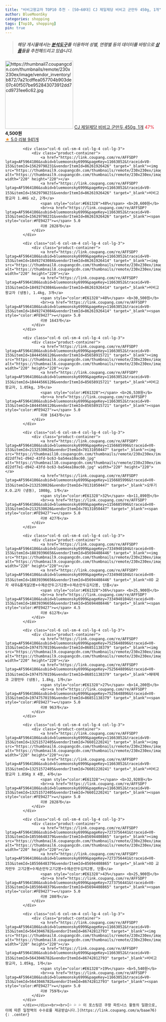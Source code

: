 ```yaml
---
title: "비비고왕교자 TOP10 추천 - [50~60대] CJ 제일제당 비비고 군만두 450g, 1개"
author: BlueMoonSky
categories: shopping
tags: [Top10, shopping]
pin: true
---
```


> ##### 해당 게시물에서는 [**분석도구**](https://itemscout.io/)를 이용하여 **성별**, **연령별** 등의 데이터를 바탕으로 [**상품**](https://link.coupang.com/a/baae76)들을 추천해드리고 있습니다.
<div class="container"><div class="row">
            <div class="col-6 col-sm-4 col-lg-4 col-lg-3">
                <div class="product-container">
                    <a href="https://link.coupang.com/re/AFFSDP?lptag=AF5964186&subid=bluemoonsky6999&pageKey=446692&traceid=V0-153&itemId=18479157220&vendorItemId=85619007504" target="_blank"><img src="https://thumbnail7.coupangcdn.com/thumbnails/remote/230x230ex/image/vendor_inventory/b872/7a21cdffea057704b903de07c40f507be952843073912dd7cd9731ee6c62.jpg" alt="https://thumbnail7.coupangcdn.com/thumbnails/remote/230x230ex/image/vendor_inventory/b872/7a21cdffea057704b903de07c40f507be952843073912dd7cd9731ee6c62.jpg" width="220" height="220"></a>
                    <a href="https://link.coupang.com/re/AFFSDP?lptag=AF5964186&subid=bluemoonsky6999&pageKey=446692&traceid=V0-153&itemId=18479157220&vendorItemId=85619007504" target="_blank">CJ 제일제당 비비고 군만두 450g, 1개</a>
                    <span style="color:#E61328">47%</span> <b>4,500원</b>
                    <br><a href="https://link.coupang.com/re/AFFSDP?lptag=AF5964186&subid=bluemoonsky6999&pageKey=446692&traceid=V0-153&itemId=18479157220&vendorItemId=85619007504" target="_blank"><span style="color:#FE9427">★</span> 5.0
                    리뷰 941개</a>
                </div>
            </div>
            
            <div class="col-6 col-sm-4 col-lg-4 col-lg-3">
                <div class="product-container">
                    <a href="https://link.coupang.com/re/AFFSDP?lptag=AF5964186&subid=bluemoonsky6999&pageKey=11663052&traceid=V0-153&itemId=15629798231&vendorItemId=86261926426" target="_blank"><img src="https://thumbnail9.coupangcdn.com/thumbnails/remote/230x230ex/image/vendor_inventory/bbcb/bbbb35570f6d7a902f179bad30a14229dd4e2f7660e2328f8dd3c3419926.jpg" alt="https://thumbnail9.coupangcdn.com/thumbnails/remote/230x230ex/image/vendor_inventory/bbcb/bbbb35570f6d7a902f179bad30a14229dd4e2f7660e2328f8dd3c3419926.jpg" width="220" height="220"></a>
                    <a href="https://link.coupang.com/re/AFFSDP?lptag=AF5964186&subid=bluemoonsky6999&pageKey=11663052&traceid=V0-153&itemId=15629798231&vendorItemId=86261926426" target="_blank">비비고 왕교자 1.4KG x2, 2개</a>
                    <span style="color:#E61328">48%</span> <b>20,600원</b>
                    <br><a href="https://link.coupang.com/re/AFFSDP?lptag=AF5964186&subid=bluemoonsky6999&pageKey=11663052&traceid=V0-153&itemId=15629798231&vendorItemId=86261926426" target="_blank"><span style="color:#FE9427">★</span> 5.0
                    리뷰 2828개</a>
                </div>
            </div>
            
            <div class="col-6 col-sm-4 col-lg-4 col-lg-3">
                <div class="product-container">
                    <a href="https://link.coupang.com/re/AFFSDP?lptag=AF5964186&subid=bluemoonsky6999&pageKey=11663052&traceid=V0-153&itemId=18492743084&vendorItemId=86261926414" target="_blank"><img src="https://thumbnail8.coupangcdn.com/thumbnails/remote/230x230ex/image/vendor_inventory/35f6/664db568a5d14922603afb1254c0098a68aa4cf66f3859a48864b2162237.jpg" alt="https://thumbnail8.coupangcdn.com/thumbnails/remote/230x230ex/image/vendor_inventory/35f6/664db568a5d14922603afb1254c0098a68aa4cf66f3859a48864b2162237.jpg" width="220" height="220"></a>
                    <a href="https://link.coupang.com/re/AFFSDP?lptag=AF5964186&subid=bluemoonsky6999&pageKey=11663052&traceid=V0-153&itemId=18492743084&vendorItemId=86261926414" target="_blank">비비고 왕교자 (냉동), 1.4kg, 3개</a>
                    <span style="color:#E61328">48%</span> <b>30,500원</b>
                    <br><a href="https://link.coupang.com/re/AFFSDP?lptag=AF5964186&subid=bluemoonsky6999&pageKey=11663052&traceid=V0-153&itemId=18492743084&vendorItemId=86261926414" target="_blank"><span style="color:#FE9427">★</span> 5.0
                    리뷰 1643개</a>
                </div>
            </div>
            
            <div class="col-6 col-sm-4 col-lg-4 col-lg-3">
                <div class="product-container">
                    <a href="https://link.coupang.com/re/AFFSDP?lptag=AF5964186&subid=bluemoonsky6999&pageKey=11663052&traceid=V0-153&itemId=18444566120&vendorItemId=85658915721" target="_blank"><img src="https://thumbnail6.coupangcdn.com/thumbnails/remote/230x230ex/image/vendor_inventory/fdcd/566312ff47fe07f6faf69bac9da4cf74b41fc1ceabfd9b6535f162a56c7d.png" alt="https://thumbnail6.coupangcdn.com/thumbnails/remote/230x230ex/image/vendor_inventory/fdcd/566312ff47fe07f6faf69bac9da4cf74b41fc1ceabfd9b6535f162a56c7d.png" width="220" height="220"></a>
                    <a href="https://link.coupang.com/re/AFFSDP?lptag=AF5964186&subid=bluemoonsky6999&pageKey=11663052&traceid=V0-153&itemId=18444566120&vendorItemId=85658915721" target="_blank">비비고 왕교자, 1.05kg, 3개</a>
                    <span style="color:#E61328"></span> <b>26,530원</b>
                    <br><a href="https://link.coupang.com/re/AFFSDP?lptag=AF5964186&subid=bluemoonsky6999&pageKey=11663052&traceid=V0-153&itemId=18444566120&vendorItemId=85658915721" target="_blank"><span style="color:#FE9427">★</span> 5.0
                    리뷰 1643개</a>
                </div>
            </div>
            
            <div class="col-6 col-sm-4 col-lg-4 col-lg-3">
                <div class="product-container">
                    <a href="https://link.coupang.com/re/AFFSDP?lptag=AF5964186&subid=bluemoonsky6999&pageKey=1156685996&traceid=V0-153&itemId=2132530026&vendorItemId=70131050447" target="_blank"><img src="https://thumbnail10.coupangcdn.com/thumbnails/remote/230x230ex/image/retail/images/4023099952064378-d22df7e1-d942-43fd-bc63-ba54ea10ac60.jpg" alt="https://thumbnail10.coupangcdn.com/thumbnails/remote/230x230ex/image/retail/images/4023099952064378-d22df7e1-d942-43fd-bc63-ba54ea10ac60.jpg" width="220" height="220"></a>
                    <a href="https://link.coupang.com/re/AFFSDP?lptag=AF5964186&subid=bluemoonsky6999&pageKey=1156685996&traceid=V0-153&itemId=2132530026&vendorItemId=70131050447" target="_blank">오뚜기 X.O.교자 (냉동), 1008g, 1개</a>
                    <span style="color:#E61328">32%</span> <b>11,890원</b>
                    <br><a href="https://link.coupang.com/re/AFFSDP?lptag=AF5964186&subid=bluemoonsky6999&pageKey=1156685996&traceid=V0-153&itemId=2132530026&vendorItemId=70131050447" target="_blank"><span style="color:#FE9427">★</span> 5.0
                    리뷰 427개</a>
                </div>
            </div>
            
            <div class="col-6 col-sm-4 col-lg-4 col-lg-3">
                <div class="product-container">
                    <a href="https://link.coupang.com/re/AFFSDP?lptag=AF5964186&subid=bluemoonsky6999&pageKey=7334940104&traceid=V0-153&itemId=18839396656&vendorItemId=85694408446" target="_blank"><img src="https://thumbnail9.coupangcdn.com/thumbnails/remote/230x230ex/image/vendor_inventory/0245/2d874a287e1c0bb8bb71e6297c2487e0cbc8751b4832d0d875406e370c64.jpg" alt="https://thumbnail9.coupangcdn.com/thumbnails/remote/230x230ex/image/vendor_inventory/0245/2d874a287e1c0bb8bb71e6297c2487e0cbc8751b4832d0d875406e370c64.jpg" width="220" height="220"></a>
                    <a href="https://link.coupang.com/re/AFFSDP?lptag=AF5964186&subid=bluemoonsky6999&pageKey=7334940104&traceid=V0-153&itemId=18839396656&vendorItemId=85694408446" target="_blank">XO 교자 새우&홍게살2봉+수제손만두고기2봉+수제손만두김치2봉, 단품</a>
                    <span style="color:#E61328">36%</span> <b>25,900원</b>
                    <br><a href="https://link.coupang.com/re/AFFSDP?lptag=AF5964186&subid=bluemoonsky6999&pageKey=7334940104&traceid=V0-153&itemId=18839396656&vendorItemId=85694408446" target="_blank"><span style="color:#FE9427">★</span> 4.5
                    리뷰 612개</a>
                </div>
            </div>
            
            <div class="col-6 col-sm-4 col-lg-4 col-lg-3">
                <div class="product-container">
                    <a href="https://link.coupang.com/re/AFFSDP?lptag=AF5964186&subid=bluemoonsky6999&pageKey=7525648896&traceid=V0-153&itemId=19747570159&vendorItemId=86851138379" target="_blank"><img src="https://thumbnail9.coupangcdn.com/thumbnails/remote/230x230ex/image/rs_quotation_api/suxamij9/3745a462e9934da9a7954fed3d524dd8.jpg" alt="https://thumbnail9.coupangcdn.com/thumbnails/remote/230x230ex/image/rs_quotation_api/suxamij9/3745a462e9934da9a7954fed3d524dd8.jpg" width="220" height="220"></a>
                    <a href="https://link.coupang.com/re/AFFSDP?lptag=AF5964186&subid=bluemoonsky6999&pageKey=7525648896&traceid=V0-153&itemId=19747570159&vendorItemId=86851138379" target="_blank">해태제과 고향만두 (냉동), 1.8kg, 1개</a>
                    <span style="color:#E61328">27%</span> <b>14,200원</b>
                    <br><a href="https://link.coupang.com/re/AFFSDP?lptag=AF5964186&subid=bluemoonsky6999&pageKey=7525648896&traceid=V0-153&itemId=19747570159&vendorItemId=86851138379" target="_blank"><span style="color:#FE9427">★</span> 5.0
                    리뷰 963개</a>
                </div>
            </div>
            
            <div class="col-6 col-sm-4 col-lg-4 col-lg-3">
                <div class="product-container">
                    <a href="https://link.coupang.com/re/AFFSDP?lptag=AF5964186&subid=bluemoonsky6999&pageKey=11663052&traceid=V0-153&itemId=13251572405&vendorItemId=76601220241" target="_blank"><img src="https://thumbnail6.coupangcdn.com/thumbnails/remote/230x230ex/image/vendor_inventory/fdcd/566312ff47fe07f6faf69bac9da4cf74b41fc1ceabfd9b6535f162a56c7d.png" alt="https://thumbnail6.coupangcdn.com/thumbnails/remote/230x230ex/image/vendor_inventory/fdcd/566312ff47fe07f6faf69bac9da4cf74b41fc1ceabfd9b6535f162a56c7d.png" width="220" height="220"></a>
                    <a href="https://link.coupang.com/re/AFFSDP?lptag=AF5964186&subid=bluemoonsky6999&pageKey=11663052&traceid=V0-153&itemId=13251572405&vendorItemId=76601220241" target="_blank">비비고 왕교자 1.05Kg X 4봉, 4개</a>
                    <span style="color:#E61328"></span> <b>32,920원</b>
                    <br><a href="https://link.coupang.com/re/AFFSDP?lptag=AF5964186&subid=bluemoonsky6999&pageKey=11663052&traceid=V0-153&itemId=13251572405&vendorItemId=76601220241" target="_blank"><span style="color:#FE9427">★</span> 5.0
                    리뷰 2828개</a>
                </div>
            </div>
            
            <div class="col-6 col-sm-4 col-lg-4 col-lg-3">
                <div class="product-container">
                    <a href="https://link.coupang.com/re/AFFSDP?lptag=AF5964186&subid=bluemoonsky6999&pageKey=7273756441&traceid=V0-153&itemId=18556648379&vendorItemId=85694408865" target="_blank"><img src="https://thumbnail6.coupangcdn.com/thumbnails/remote/230x230ex/image/vendor_inventory/f6c9/ec0aa998ed4b7cb3388cca0673d909a578dd2fd96b3f11c6637d71cf04cf.jpg" alt="https://thumbnail6.coupangcdn.com/thumbnails/remote/230x230ex/image/vendor_inventory/f6c9/ec0aa998ed4b7cb3388cca0673d909a578dd2fd96b3f11c6637d71cf04cf.jpg" width="220" height="220"></a>
                    <a href="https://link.coupang.com/re/AFFSDP?lptag=AF5964186&subid=bluemoonsky6999&pageKey=7273756441&traceid=V0-153&itemId=18556648379&vendorItemId=85694408865" target="_blank">XO 교자만두 고기2봉+수제손만두고기2봉+수제손만두김치2봉, 단품</a>
                    <span style="color:#E61328">43%</span> <b>25,900원</b>
                    <br><a href="https://link.coupang.com/re/AFFSDP?lptag=AF5964186&subid=bluemoonsky6999&pageKey=7273756441&traceid=V0-153&itemId=18556648379&vendorItemId=85694408865" target="_blank"><span style="color:#FE9427">★</span> 5.0
                    리뷰 280개</a>
                </div>
            </div>
            
            <div class="col-6 col-sm-4 col-lg-4 col-lg-3">
                <div class="product-container">
                    <a href="https://link.coupang.com/re/AFFSDP?lptag=AF5964186&subid=bluemoonsky6999&pageKey=11663052&traceid=V0-153&itemId=5643046782&vendorItemId=86742812793" target="_blank"><img src="https://thumbnail8.coupangcdn.com/thumbnails/remote/230x230ex/image/vendor_inventory/174e/437b0a0bc408d414ea0d1e394ba5b630698517b0b35f9b5e327e2c6c51ed.jpg" alt="https://thumbnail8.coupangcdn.com/thumbnails/remote/230x230ex/image/vendor_inventory/174e/437b0a0bc408d414ea0d1e394ba5b630698517b0b35f9b5e327e2c6c51ed.jpg" width="220" height="220"></a>
                    <a href="https://link.coupang.com/re/AFFSDP?lptag=AF5964186&subid=bluemoonsky6999&pageKey=11663052&traceid=V0-153&itemId=5643046782&vendorItemId=86742812793" target="_blank">비비고 왕교자, 1.05kg, 1개</a>
                    <span style="color:#E61328">19%</span> <b>5,540원</b>
                    <br><a href="https://link.coupang.com/re/AFFSDP?lptag=AF5964186&subid=bluemoonsky6999&pageKey=11663052&traceid=V0-153&itemId=5643046782&vendorItemId=86742812793" target="_blank"><span style="color:#FE9427">★</span> 5.0
                    리뷰 759개</a>
                </div>
            </div>
            </div></div><br><br>[💦 💦 💦 이 포스팅은 쿠팡 파트너스 활동의 일환으로, 이에 따른 일정액의 수수료를 제공받습니다.](https://link.coupang.com/a/baae76){: .center}
